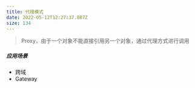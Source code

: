 ```yaml
---
title: 代理模式
date: 2022-05-12T12:27:37.887Z
size: 134
---
```

> Proxy，由于一个对象不能直接引用另一个对象，通过代理方式进行调用

##### 应用场景

- 跨域
- Gateway
